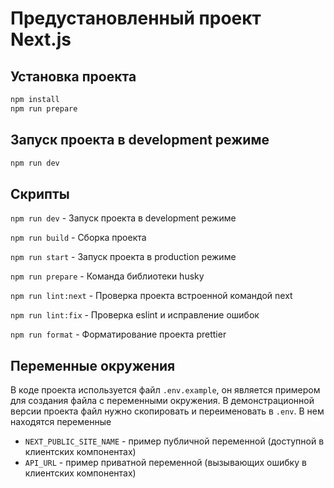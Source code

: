 # Предустановленный проект Next.js

## Установка проекта

```bash
npm install
npm run prepare
```

## Запуск проекта в development режиме

```bash
npm run dev
```

## Скрипты

`npm run dev` - Запуск проекта в development режиме

`npm run build` - Сборка проекта

`npm run start` - Запуск проекта в production режиме

`npm run prepare` - Команда библиотеки husky

`npm run lint:next` - Проверка проекта встроенной командой next

`npm run lint:fix` - Проверка eslint и исправление ошибок

`npm run format` - Форматирование проекта prettier

## Переменные окружения

В коде проекта используется файл `.env.example`, он является примером для создания файла с переменными окружения. В демонстрационной версии проекта файл нужно скопировать и переименовать в `.env`. В нем находятся переменные

- `NEXT_PUBLIC_SITE_NAME` - пример публичной переменной (доступной в клиентских компонентах)
- `API_URL` - пример приватной переменной (вызывающих ошибку в клиентских компонентах)
